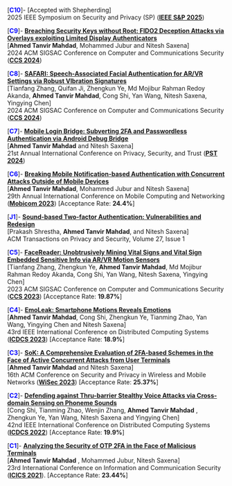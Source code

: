 [**<span style="color:blue">C10</span>**]- [Accepted with Shepherding]  
   2025 IEEE Symposium on Security and Privacy (SP) (**[IEEE S&P 2025](https://sp2025.ieee-security.org)**)


[**<span style="color:blue">C9</span>**]- **[Breaching Security Keys without Root: FIDO2 Deception Attacks via Overlays exploiting Limited Display Authenticators](https://tanvirmahdad.github.io/assets/files/security_key_CCS_camera_ready_upload.pdf)**  
   [**Ahmed Tanvir Mahdad**, Mohammed Jubur and Nitesh Saxena]   
   2024 ACM SIGSAC Conference on Computer and Communications Security (**[CCS 2024](https://www.sigsac.org/ccs/CCS2024)**)


[**<span style="color:blue">C8</span>**]- **[SAFARI: Speech-Associated Facial Authentication for AR/VR Settings via Robust VIbration Signatures](https://tanvirmahdad.github.io/assets/files/ccsfpa1195-zhang.pdf)**  
   [Tianfang Zhang, Quifan Ji, Zhengkun Ye, Md Mojibur Rahman Redoy Akanda, **Ahmed Tanvir Mahdad**, Cong Shi, Yan Wang, Nitesh Saxena, Yingying Chen]   
   2024 ACM SIGSAC Conference on Computer and Communications Security (**[CCS 2024](https://www.sigsac.org/ccs/CCS2024)**)

[**<span style="color:blue">C7</span>**]- **[Mobile Login Bridge: Subverting 2FA and Passwordless Authentication via Android Debug Bridge](https://tanvirmahdad.github.io/assets/files/PST_camera_ready.pdf)**  
   [**Ahmed Tanvir Mahdad** and Nitesh Saxena]   
   21st Annual International Conference on Privacy, Security, and Trust (**[PST 2024](https://pstnet.ca/pst2024/index.html)**)

[**<span style="color:blue">C6</span>**]- **[Breaking Mobile Notification-based Authentication with Concurrent Attacks Outside of Mobile Devices](https://dl.acm.org/doi/abs/10.1145/3570361.3613273)**  
   [**Ahmed Tanvir Mahdad**, Mohammed Jubur and Nitesh Saxena]   
   29th ​Annual International Conference on Mobile Computing and Networking (**[Mobicom 2023](https://sigmobile.org/mobicom/2023/)**) [Acceptance Rate: **24.4%**]

[**<span style="color:blue">J1</span>**]-  [**Sound-based Two-factor Authentication: Vulnerabilities and Redesign**](https://dl.acm.org/doi/abs/10.1145/3632175)  
	[Prakash Shrestha, **Ahmed Tanvir Mahdad**, and Nitesh Saxena]   
	ACM Transactions on Privacy and Security, Volume 27, Issue 1 

[**<span style="color:blue">C5</span>**]- **[FaceReader: Unobtrusively Mining Vital Signs and Vital Sign Embedded Sensitive Info via AR/VR Motion Sensors](https://dl.acm.org/doi/abs/10.1145/3576915.3623102)**  
   [Tianfang Zhang, Zhengkun Ye, **Ahmed Tanvir Mahdad**, Md Mojibur Rahman Redoy Akanda, Cong Shi, Yan Wang, Nitesh Saxena, Yingying Chen]   
   2023 ACM SIGSAC Conference on Computer and Communications Security (**[CCS 2023](https://www.sigsac.org/ccs/CCS2023/)**) [Acceptance Rate: **19.87%**]


[**<span style="color:blue">C4</span>**]- **[EmoLeak: Smartphone Motions Reveals Emotions](https://ieeexplore.ieee.org/abstract/document/10272395)**  
   [**Ahmed Tanvir Mahdad**, Cong Shi, Zhengkun Ye, Tianming Zhao, Yan Wang, Yingying Chen and Nitesh Saxena]   
   43rd IEEE International Conference on Distributed Computing Systems (**[ICDCS 2023](https://icdcs2023.icdcs.org)**) [Acceptance Rate: **18.9%**]

[**<span style="color:blue">C3</span>**]- **[SoK: A Comprehensive Evaluation of 2FA-based Schemes in the Face of Active Concurrent  Attacks from User Terminals](https://dl.acm.org/doi/10.1145/3558482.3590183)**  
   [**Ahmed Tanvir Mahdad** and Nitesh Saxena]  
   16th ACM Conference on Security and Privacy in Wireless and Mobile Networks (**[WiSec 2023](https://wisec2023.surrey.ac.uk)**) [Acceptance Rate: **25.37%**]

[**<span style="color:blue">C2</span>**]- **[Defending against Thru-barrier Stealthy Voice Attacks via Cross-domain Sensing on Phoneme Sounds](https://ieeexplore.ieee.org/abstract/document/9912174)**  
   [Cong Shi, Tianming Zhao, Wenjin Zhang, **Ahmed Tanvir Mahdad** , Zhengkun Ye, Yan Wang, Nitesh Saxena and Yingying Chen]  
   42nd IEEE International Conference on Distributed Computing Systems (**[ICDCS 2022](https://icdcs2022.icdcs.org)**) [Acceptance Rate: **19.9%**]

[**<span style="color:blue">C1</span>**]- **[Analyzing the Security of OTP 2FA in the Face of Malicious Terminals](https://link.springer.com/chapter/10.1007/978-3-030-86890-1_6)**  
   [**Ahmed Tanvir Mahdad** , Mohammed Jubur, Nitesh Saxena]  
   23rd International Conference on Information and Communication Security (**[ICICS 2021](https://link.springer.com/conference/icics)**). [Acceptance Rate: **23.44%**]
